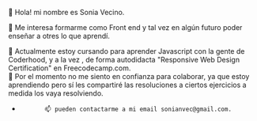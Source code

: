    👋 Hola! mi nombre es Sonia Vecino. 
      
   👀 Me interesa  formarme como Front end y tal vez en algún futuro poder enseñar a otres lo que aprendí.
            
   🌱  Actualmente estoy cursando para aprender Javascript con la gente de Coderhood, y a la vez , de forma autodidacta  "Responsive Web Design  Certification" en Freecodecamp.com.                   
   💞️ Por el momento no me siento en confianza para colaborar, ya que estoy aprendiendo pero sí les compartiré las resoluciones a ciertos ejercicios a medida los vaya resolviendo.               
-            📫 pueden contactarme a mi email sonianvec@gmail.com.        

<!---
soni4-vecin0/soni4-vecin0 is a ✨ special ✨ repository because its `README.md` (this file) appears on your GitHub profile.
You can click the Preview link to take a look at your changes.
--->
